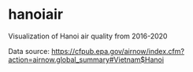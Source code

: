 # hanoiair
Visualization of Hanoi air quality from 2016-2020

Data source: https://cfpub.epa.gov/airnow/index.cfm?action=airnow.global_summary#Vietnam$Hanoi
